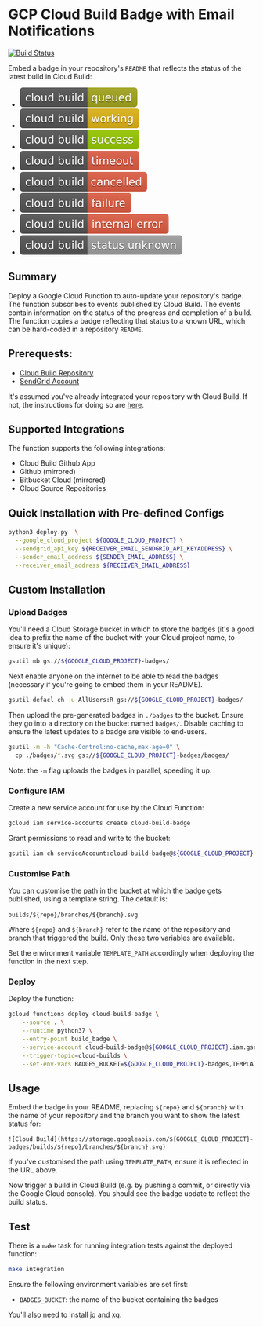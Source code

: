 # GCP Cloud Build Badge with Email Notifications

[![Build Status](https://travis-ci.com/BhanukaUOM/GCP-Cloud-Build-Badge-with-Email-Notifications.svg?branch=master)](https://travis-ci.com/BhanukaUOM/GCP-Cloud-Build-Badge-with-Email-Notifications)

Embed a badge in your repository's `README` that reflects the status of the latest build in Cloud Build:

- ![](./badges/queued.svg)
- ![](./badges/working.svg)
- ![](./badges/success.svg)
- ![](./badges/timeout.svg)
- ![](./badges/cancelled.svg)
- ![](./badges/failure.svg)
- ![](./badges/internal_error.svg)
- ![](./badges/status_unknown.svg)

## Summary

Deploy a Google Cloud Function to auto-update your repository's badge. The function subscribes to events published by Cloud Build. The events contain information on the status of the progress and completion of a build. The function copies a badge reflecting that status to a known URL, which can be hard-coded in a repository `README`.

## Prerequests:

- [Cloud Build Repository](https://cloud.google.com/cloud-build/docs/running-builds/automate-builds)
- [SendGrid Account](https://sendgrid.com)

It's assumed you've already integrated your repository with Cloud Build. If not, the instructions for doing so are [here](https://cloud.google.com/cloud-build/docs/running-builds/automate-builds).

## Supported Integrations

The function supports the following integrations:

- Cloud Build Github App
- Github (mirrored)
- Bitbucket Cloud (mirrored)
- Cloud Source Repositories

## Quick Installation with Pre-defined Configs

```bash
python3 deploy.py  \
  --google_cloud_project ${GOOGLE_CLOUD_PROJECT} \
  --sendgrid_api_key ${RECEIVER_EMAIL_SENDGRID_API_KEYADDRESS} \
  --sender_email_address ${SENDER_EMAIL_ADDRESS} \
  --receiver_email_address ${RECEIVER_EMAIL_ADDRESS}
```

## Custom Installation

### Upload Badges

You'll need a Cloud Storage bucket in which to store the badges (it's a good idea to prefix the name of the bucket with your Cloud project name, to ensure it's unique):

```bash
gsutil mb gs://${GOOGLE_CLOUD_PROJECT}-badges/
```

Next enable anyone on the internet to be able to read the badges (necessary if you're going to embed them in your README).

```bash
gsutil defacl ch -u AllUsers:R gs://${GOOGLE_CLOUD_PROJECT}-badges/
```

Then upload the pre-generated badges in `./badges` to the bucket. Ensure they go into a directory on the bucket named `badges/`. Disable caching to ensure the latest updates to a badge are visible to end-users.

```bash
gsutil -m -h "Cache-Control:no-cache,max-age=0" \
  cp ./badges/*.svg gs://${GOOGLE_CLOUD_PROJECT}-badges/badges/
```

Note: the `-m` flag uploads the badges in parallel, speeding it up.

### Configure IAM

Create a new service account for use by the Cloud Function:

```bash
gcloud iam service-accounts create cloud-build-badge
```

Grant permissions to read and write to the bucket:

```bash
gsutil iam ch serviceAccount:cloud-build-badge@${GOOGLE_CLOUD_PROJECT}.iam.gserviceaccount.com:legacyObjectReader,legacyBucketWriter gs://${GOOGLE_CLOUD_PROJECT}-badges/
```

### Customise Path

You can customise the path in the bucket at which the badge gets published, using a template string. The default is:

`builds/${repo}/branches/${branch}.svg`

Where `${repo}` and `${branch}` refer to the name of the repository and branch that triggered the build. Only these two variables are available.

Set the environment variable `TEMPLATE_PATH` accordingly when deploying the function in the next step.

### Deploy

Deploy the function:

```bash
gcloud functions deploy cloud-build-badge \
    --source . \
    --runtime python37 \
    --entry-point build_badge \
    --service-account cloud-build-badge@${GOOGLE_CLOUD_PROJECT}.iam.gserviceaccount.com \
    --trigger-topic=cloud-builds \
    --set-env-vars BADGES_BUCKET=${GOOGLE_CLOUD_PROJECT}-badges,TEMPLATE_PATH='builds/${repo}/branches/${branch}.svg',SENDGRID_API_KEY=${SENDGRID_API_KEY},SENDER_EMAIL_ADDRESS=${SENDER_EMAIL_ADDRESS},RECEIVER_EMAIL_ADDRESS=${RECEIVER_EMAIL_ADDRESS}
```

## Usage

Embed the badge in your README, replacing `${repo}` and `${branch}` with the name of your repository and the branch you want to show the latest status for:

```
![Cloud Build](https://storage.googleapis.com/${GOOGLE_CLOUD_PROJECT}-badges/builds/${repo}/branches/${branch}.svg)
```

If you've customised the path using `TEMPLATE_PATH`, ensure it is reflected in the URL above.

Now trigger a build in Cloud Build (e.g. by pushing a commit, or directly via the Google Cloud console). You should see the badge update to reflect the build status.

## Test

There is a `make` task for running integration tests against the deployed function:

```bash
make integration
```

Ensure the following environment variables are set first:

- `BADGES_BUCKET`: the name of the bucket containing the badges

You'll also need to install [jq](https://stedolan.github.io/jq/) and [xq](https://github.com/jeffbr13/xq).
